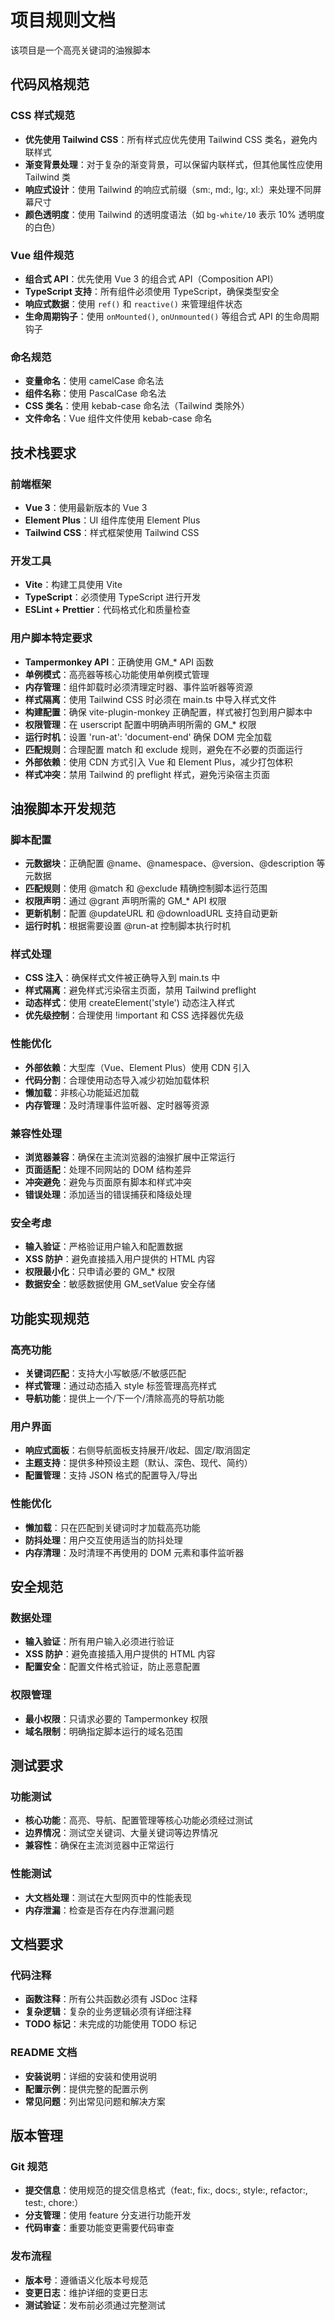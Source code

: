 # 项目规则文档

该项目是一个高亮关键词的油猴脚本

## 代码风格规范

### CSS 样式规范

- **优先使用 Tailwind CSS**：所有样式应优先使用 Tailwind CSS 类名，避免内联样式
- **渐变背景处理**：对于复杂的渐变背景，可以保留内联样式，但其他属性应使用 Tailwind 类
- **响应式设计**：使用 Tailwind 的响应式前缀（sm:, md:, lg:, xl:）来处理不同屏幕尺寸
- **颜色透明度**：使用 Tailwind 的透明度语法（如 `bg-white/10` 表示 10% 透明度的白色）

### Vue 组件规范

- **组合式 API**：优先使用 Vue 3 的组合式 API（Composition API）
- **TypeScript 支持**：所有组件必须使用 TypeScript，确保类型安全
- **响应式数据**：使用 `ref()` 和 `reactive()` 来管理组件状态
- **生命周期钩子**：使用 `onMounted()`, `onUnmounted()` 等组合式 API 的生命周期钩子

### 命名规范

- **变量命名**：使用 camelCase 命名法
- **组件名称**：使用 PascalCase 命名法
- **CSS 类名**：使用 kebab-case 命名法（Tailwind 类除外）
- **文件命名**：Vue 组件文件使用 kebab-case 命名

## 技术栈要求

### 前端框架

- **Vue 3**：使用最新版本的 Vue 3
- **Element Plus**：UI 组件库使用 Element Plus
- **Tailwind CSS**：样式框架使用 Tailwind CSS

### 开发工具

- **Vite**：构建工具使用 Vite
- **TypeScript**：必须使用 TypeScript 进行开发
- **ESLint + Prettier**：代码格式化和质量检查

### 用户脚本特定要求

- **Tampermonkey API**：正确使用 GM_* API 函数
- **单例模式**：高亮器等核心功能使用单例模式管理
- **内存管理**：组件卸载时必须清理定时器、事件监听器等资源
- **样式隔离**：使用 Tailwind CSS 时必须在 main.ts 中导入样式文件
- **构建配置**：确保 vite-plugin-monkey 正确配置，样式被打包到用户脚本中
- **权限管理**：在 userscript 配置中明确声明所需的 GM_* 权限
- **运行时机**：设置 'run-at': 'document-end' 确保 DOM 完全加载
- **匹配规则**：合理配置 match 和 exclude 规则，避免在不必要的页面运行
- **外部依赖**：使用 CDN 方式引入 Vue 和 Element Plus，减少打包体积
- **样式冲突**：禁用 Tailwind 的 preflight 样式，避免污染宿主页面

## 油猴脚本开发规范

### 脚本配置

- **元数据块**：正确配置 @name、@namespace、@version、@description 等元数据
- **匹配规则**：使用 @match 和 @exclude 精确控制脚本运行范围
- **权限声明**：通过 @grant 声明所需的 GM_* API 权限
- **更新机制**：配置 @updateURL 和 @downloadURL 支持自动更新
- **运行时机**：根据需要设置 @run-at 控制脚本执行时机

### 样式处理

- **CSS 注入**：确保样式文件被正确导入到 main.ts 中
- **样式隔离**：避免样式污染宿主页面，禁用 Tailwind preflight
- **动态样式**：使用 createElement('style') 动态注入样式
- **优先级控制**：合理使用 !important 和 CSS 选择器优先级

### 性能优化

- **外部依赖**：大型库（Vue、Element Plus）使用 CDN 引入
- **代码分割**：合理使用动态导入减少初始加载体积
- **懒加载**：非核心功能延迟加载
- **内存管理**：及时清理事件监听器、定时器等资源

### 兼容性处理

- **浏览器兼容**：确保在主流浏览器的油猴扩展中正常运行
- **页面适配**：处理不同网站的 DOM 结构差异
- **冲突避免**：避免与页面原有脚本和样式冲突
- **错误处理**：添加适当的错误捕获和降级处理

### 安全考虑

- **输入验证**：严格验证用户输入和配置数据
- **XSS 防护**：避免直接插入用户提供的 HTML 内容
- **权限最小化**：只申请必要的 GM_* 权限
- **数据安全**：敏感数据使用 GM_setValue 安全存储

## 功能实现规范

### 高亮功能

- **关键词匹配**：支持大小写敏感/不敏感匹配
- **样式管理**：通过动态插入 style 标签管理高亮样式
- **导航功能**：提供上一个/下一个/清除高亮的导航功能

### 用户界面

- **响应式面板**：右侧导航面板支持展开/收起、固定/取消固定
- **主题支持**：提供多种预设主题（默认、深色、现代、简约）
- **配置管理**：支持 JSON 格式的配置导入/导出

### 性能优化

- **懒加载**：只在匹配到关键词时才加载高亮功能
- **防抖处理**：用户交互使用适当的防抖处理
- **内存清理**：及时清理不再使用的 DOM 元素和事件监听器

## 安全规范

### 数据处理

- **输入验证**：所有用户输入必须进行验证
- **XSS 防护**：避免直接插入用户提供的 HTML 内容
- **配置安全**：配置文件格式验证，防止恶意配置

### 权限管理

- **最小权限**：只请求必要的 Tampermonkey 权限
- **域名限制**：明确指定脚本运行的域名范围

## 测试要求

### 功能测试

- **核心功能**：高亮、导航、配置管理等核心功能必须经过测试
- **边界情况**：测试空关键词、大量关键词等边界情况
- **兼容性**：确保在主流浏览器中正常运行

### 性能测试

- **大文档处理**：测试在大型网页中的性能表现
- **内存泄漏**：检查是否存在内存泄漏问题

## 文档要求

### 代码注释

- **函数注释**：所有公共函数必须有 JSDoc 注释
- **复杂逻辑**：复杂的业务逻辑必须有详细注释
- **TODO 标记**：未完成的功能使用 TODO 标记

### README 文档

- **安装说明**：详细的安装和使用说明
- **配置示例**：提供完整的配置示例
- **常见问题**：列出常见问题和解决方案

## 版本管理

### Git 规范

- **提交信息**：使用规范的提交信息格式（feat:, fix:, docs:, style:, refactor:, test:, chore:）
- **分支管理**：使用 feature 分支进行功能开发
- **代码审查**：重要功能变更需要代码审查

### 发布流程

- **版本号**：遵循语义化版本号规范
- **变更日志**：维护详细的变更日志
- **测试验证**：发布前必须通过完整测试
